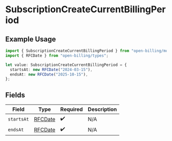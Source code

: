 # SubscriptionCreateCurrentBillingPeriod

## Example Usage

```typescript
import { SubscriptionCreateCurrentBillingPeriod } from "open-billing/models/operations";
import { RFCDate } from "open-billing/types";

let value: SubscriptionCreateCurrentBillingPeriod = {
  startsAt: new RFCDate("2024-03-15"),
  endsAt: new RFCDate("2025-10-15"),
};
```

## Fields

| Field                             | Type                              | Required                          | Description                       |
| --------------------------------- | --------------------------------- | --------------------------------- | --------------------------------- |
| `startsAt`                        | [RFCDate](../../types/rfcdate.md) | :heavy_check_mark:                | N/A                               |
| `endsAt`                          | [RFCDate](../../types/rfcdate.md) | :heavy_check_mark:                | N/A                               |